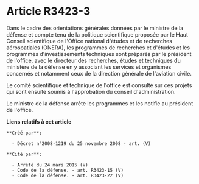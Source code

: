 # Article R3423-3

Dans le cadre des orientations générales données par le ministre de la défense et compte tenu de la politique scientifique
proposée par le Haut Conseil scientifique de l'Office national d'études et de recherches aérospatiales (ONERA), les
programmes de recherches et d'études et les programmes d'investissements techniques sont préparés par le président de
l'office, avec le directeur des recherches, études et techniques du ministère de la défense en y associant les services et
organismes concernés et notamment ceux de la direction générale de l'aviation civile.

Le comité scientifique et technique de l'office est consulté sur ces projets qui sont ensuite soumis à l'approbation du
conseil d'administration.

Le ministre de la défense arrête les programmes et les notifie au président de l'office.

**Liens relatifs à cet article**

	**Créé par**:

	  - Décret n°2008-1219 du 25 novembre 2008 - art. (V)

	**Cité par**:

	  - Arrêté du 24 mars 2015 (V)
	  - Code de la défense. - art. R3423-15 (V)
	  - Code de la défense. - art. R3423-22 (V)
